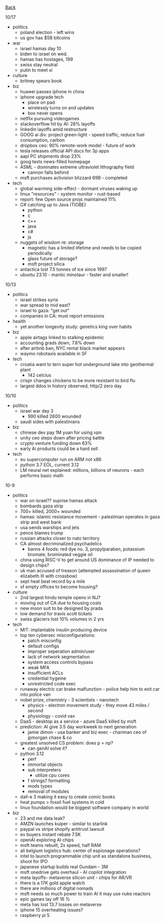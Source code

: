 [Back](./index.md)

10/17
- politics
  - poland election - left wins
  - us gov has $5B bitcoins
- war
  - israel hamas day 10
  - biden to israel on wed.
  - hamas has hostages, 199
  - swiss stay neutral
  - putin to meet xi
- culture
  - britney spears book
- biz
  - huawei passes iphone in china
  - iphone upgrade tech
    - place on pad
    - wirelessly turns on and updates
    - box never opens
  - netflix pursuing videogames
  - stackoverflow hit by AI: 28% layoffs
  - linkedin layoffs amid restructure
  - GOOG ai div: project green-light - speed traffic, reduce fuel consumption, carbon
  - dropbox ceo: 90% remote-work model - future of work
  - tesla releases official API docs for 3p apps
  - aapl PC shipments drop 23%
  - goog tests news-filled homepage
  - ASML - dominates extreme ultraviolet lithography field
    - cannon falls behind
  - msft purchases activision blizzard 69B - completed
- tech
  - global warming side-effect - dormant viruses waking up
  - linux "resources" - system monitor - rust-based
  - report: few Open source projs maintained 11%
  - C# catching up to Java (TIOBE)
    - python
    - c
    - c++
    - java
    - c#
    - js
  - nuggets of wisdom re: storage
    - magnetic has a limited lifetime and needs to be copied periodically
    - glass future of storage?
    - msft project silica
  - antactica lost 7.5 tonnes of ice since 1997
  - ubuntu 23.10 - mantic minotaur - faster and smaller!

10/13
- politics
  - israel strikes syria
  - war spread to mid east?
  - israel to gaza: "get out"
  - companies in CA: must report emissions
- health
  - yet another longevity study: genetics king over habits
- biz
  - apple airtags linked to stalking epidemic
  - accounting grads down, 7.8% down
  - after airbnb ban, NYC rental black market appears
  - waymo robotaxis available in SF
- tech
  - croatia want to tern super hot underground lake into geothermal plant
    - 142 celcius
  - crispr changes chickens to be more resistant to bird flu
  - largest ddos in history observed, http/2 zero day


10/10
- politics
  - israel war day 3
    - 990 killed 2600 wounded
  - saudi sides with palestinians
- biz
  - chinese dev pay 1M yuan for using vpn
  - unity ceo steps down after pricing battle
  - crypto venture funding down 63%
  - early Ai products could be a hard sell
- tech
  - eu supercomputer run on ARM not x86
  - python 3.7 EOL, current 3.12
  - LM neural net explained: millions, billions of neurons - each performs basic math

10-9
- politics
  - war on israel?? suprise hamas attack
  - bombards gaza strip
  - 700+ killed, 2000+ wounded
  - hamas: islamic resistance movement - palestinian operates in gaza strip and west bank
  - usa sends warships and jets
  - pence blames trump
  - russian attacks closer to nato territory
  - CA almost decriminalized psychadelics
    - banns 4 foods: red dye no. 3, propylparaben, potassium bromate, brominated veggie oil
  - china using RISC-V to get around US dominance of IP needed to design chips?
  - uk man accused of treason (attempted assassination of queen elizabeth III with crossbow)
  - sept heat beat record by a mile
  - sf empty offices to become housing?
- culture
  - 2nd largest hindu temple opens in NJ?
  - moving out of CA due to housing costs
  - new moon suit to be designed by prada
  - low demand for travis scott tickets
  - swiss glaciers lost 10% volumes in 2 yrs
- tech
  - MIT: implantable insulin producing device
  - top ten cybersec misconfigurations:
    - patch misconfig
    - default configs
    - improper seperation admin/user
    - lack of network segmentation
    - system access controls bypass
    - weak MFA
    - insufficient ACLs
    - credential hygeine
    - unrestricted code exec
  - runaway electric car brake malfunction - police help him to exit car into police van
  - nobel prize, chemistry - 3 scientists - nanotech
    - physics - electron movement study - they move 43 miles / second
    - physiology - covid vax
  - DaaS - desktop as a service - azure DaaS killed by msft
  - prediction: AI give 3.5 day workweek to next generation
    - jamie dimon - usa banker and biz exec - chariman ceo of jpmorgan chase & co
  - greatest unsolved CS problem: does p = np?
    - can genAI solve it?
  - python 3.12
    - perf
    - immortal objects
    - sub interpreters
      - utilize cpu cores
    - f strings? formatting
    - mods types
    - removal of modules
  - dall-e 3 making it easy to create comic books
  - heat pumps > fossil fuel systems in cold
  - linux foundation would be biggest software company in world
- biz
  - 23 and me data leak?
  - AMZN launches kuiper - similar to starlink
  - paypal vs stripe shopify antitrust lawsuit
  - ev buyers instant rebate 7.5K
  - openAI exploring AI chips
  - msft teams rebuilt, 2x speed, half RAM
  - ali belgium logistics hub: center of espionage operations?
  - intel to launch programmable chip unit as standalone business, shoot for IPO
  - japanese startup builds real Gundam - 3M
  - msft onedrive gets overhaul - AI copilot integration
  - meta layoffs- metaverse silicon unit - chips for AR/VR
  - there is a 17K gold apple watch
  - there are millions of digital nomads
  - msft needs so much power to train AI it may use nuke reactors
  - epic games lay off 16 %
  - meta has lost 13.7 losses on metaverse
  - iphone 15 overheating issues?
  - raspberry pi 5